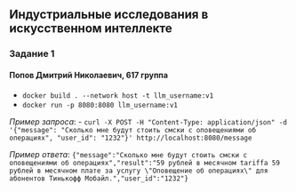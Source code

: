 ## Индустриальные исследования в искусственном интеллекте

### Задание 1

#### Попов Дмитрий Николаевич, 617 группа

- `docker build . --network host -t llm_username:v1`
- `docker run -p 8080:8080 llm_username:v1`

*Пример запроса*:
    - `curl -X POST -H "Content-Type: application/json" -d '{"message": "Сколько мне будут стоить смски с оповещениями об операциях", "user_id": "1232"}' http://localhost:8080/message`

*Пример ответа*:
`{"message":"Сколько мне будут стоить смски с оповещениями об операциях","result":"59 рублей в месячном tariffa 59 рублей в месячном плате за услугу \"Оповещение об операциях\" для абонентов Тинькофф Мобайл.","user_id":"1232"}`
